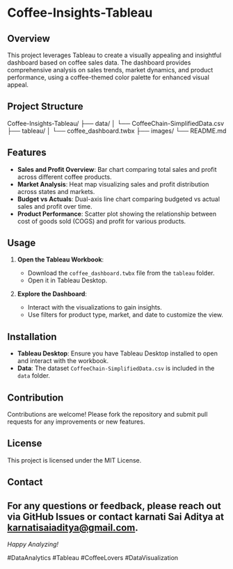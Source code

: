 # Coffee-Insights-Tableau

## Overview
This project leverages Tableau to create a visually appealing and insightful dashboard based on coffee sales data. The dashboard provides comprehensive analysis on sales trends, market dynamics, and product performance, using a coffee-themed color palette for enhanced visual appeal.
## Project Structure
Coffee-Insights-Tableau/
├── data/
│ └── CoffeeChain-SimplifiedData.csv
├── tableau/
│ └── coffee_dashboard.twbx
├── images/
└── README.md
## Features
- **Sales and Profit Overview**: Bar chart comparing total sales and profit across different coffee products.
- **Market Analysis**: Heat map visualizing sales and profit distribution across states and markets.
- **Budget vs Actuals**: Dual-axis line chart comparing budgeted vs actual sales and profit over time.
- **Product Performance**: Scatter plot showing the relationship between cost of goods sold (COGS) and profit for various products.
## Usage
1. **Open the Tableau Workbook**:
   - Download the `coffee_dashboard.twbx` file from the `tableau` folder.
   - Open it in Tableau Desktop.

2. **Explore the Dashboard**:
   - Interact with the visualizations to gain insights.
   - Use filters for product type, market, and date to customize the view.
## Installation
- **Tableau Desktop**: Ensure you have Tableau Desktop installed to open and interact with the workbook.
- **Data**: The dataset `CoffeeChain-SimplifiedData.csv` is included in the `data` folder.
## Contribution
Contributions are welcome! Please fork the repository and submit pull requests for any improvements or new features.
## License
This project is licensed under the MIT License.
## Contact
For any questions or feedback, please reach out via GitHub Issues or contact karnati Sai Aditya at karnatisaiaditya@gmail.com.
---

*Happy Analyzing!*

#DataAnalytics #Tableau #CoffeeLovers #DataVisualization
